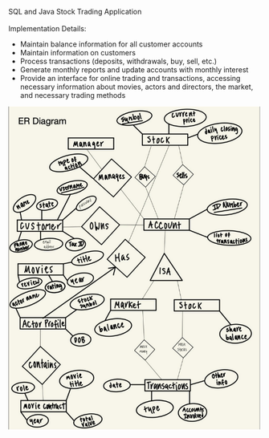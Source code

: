 SQL and Java Stock Trading Application <br />
<br />
Implementation Details: <br />
* Maintain balance information for all customer accounts
* Maintain information on customers
* Process transactions (deposits, withdrawals, buy, sell, etc.)
* Generate monthly reports and update accounts with monthly interest
* Provide an interface for online trading and transactions, accessing necessary information about movies, actors and directors, the market, and necessary trading methods <br />

![ER Diagram](ER-diagram.png)
